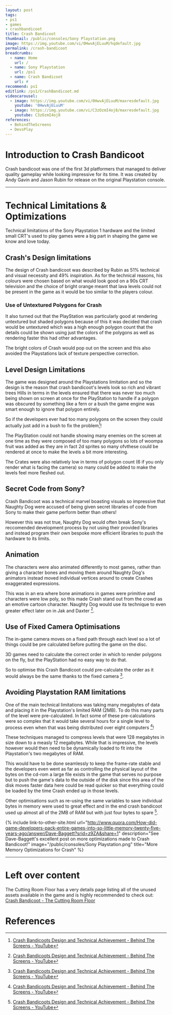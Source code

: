 ```yaml
---
layout: post
tags: 
- ps1
- games
- crashbandicoot
title: Crash Bandicoot
thumbnail: /public/consoles/Sony Playstation.png
image: https://img.youtube.com/vi/0HwvAjELuuM/hqdefault.jpg
permalink: /crash-bandicoot
breadcrumbs:
  - name: Home
    url: /
  - name: Sony Playstation
    url: /ps1
  - name: Crash Bandicoot 
    url: #
recommend: ps1
editlink: /ps1/CrashBandicoot.md
videocarousel:
  - image: https://img.youtube.com/vi/0HwvAjELuuM/maxresdefault.jpg
    youtube: '0HwvAjELuuM'
  - image: https://img.youtube.com/vi/C3zOzmI4oj8/maxresdefault.jpg
    youtube: C3zOzmI4oj8
references:
  - BehindTheScreens
  - DevsPlay
---
```

# Introduction to Crash Bandicoot
Crash bandicoot was one of the first 3d platformers that managed to deliver quality gameplay while looking impressive for its time. It was created by Andy Gavin and Jason Rubin for release on the original Playstation console.

---
# Technical Limitations & Optimizations
Technical limitations of the Sony Playstation 1 hardware and the limited small CRT's used to play games were a big part in shaping the game we know and love today.

## Crash's Design limitations
The design of Crash bandicoot was described by Rubin as 51% technical and visual necessity and 49% inspiration. As for the technical reasons, his colours were chosen based on what would look good on a 90s CRT television and the choice of bright orange meant that lava levels could not be present in the game as it would be too similar to the players colour.

### Use of Untextured Polygons for Crash
It also turned out that the PlayStation was particularly good at rendering untextured but shaded polygons because of this it was decided that crash would be untextured which was a high enough polygon count that the details could be shown using just the colors of the polygons as well as rendering faster this had other advantages.

The bright colors of Crash would pop out on the screen and this also avoided the Playstations lack of texture perspective correction. 

## Level Design Limitations
The game was designed around the Playstations limitation and so the design is the reason that crash bandicoot's levels
look so rich and vibrant trees Hills in terms in the levels ensured that there was never too much being shown on screen
at once for the PlayStation to handle if a polygon was obscured by something like a fern or a bush the game engine was
smart enough to ignore that polygon entirely.

So if the developers ever had too many polygons on the screen they could actually just add in a bush to fix the problem[^1]! 

The PlayStation could not handle showing many enemies on the screen at one time as they were composed of too many
polygons so lots of woompa fruit was added as they are in fact 2d sprites so many ofvthese could be rendered at once to make the levels a bit more interesting.

The Crates were also relatively low in terms of polygon count (6 if you only render what is facing the camera) so many could be added to make the levels feel more fleshed out.

## Secret Code from Sony?
Crash Bandicoot was a technical marvel boasting visuals so impressive that Naughty Dog were accused of being given secret libraries of code from Sony to make their game perform better than others!

However this was not true, Naughty Dog would often break Sony's reccomended development process by not using their provided libraries and instead program their own bespoke more efficient libraries to push the hardware to its limits.


## Animation
The characters were also animated differently to most games, rather than giving a character bones and moving them around Naughty Dog's animators instead moved individual vertices around to create Crashes exaggerated expressions.

This was in an era where bone animations in games were primitive and characters were low poly, so this made Crash stand out from the crowd as an emotive cartoon character. Naughty Dog would use its technique to even greater effect later on in Jak and Daxter [^1].

## Use of Fixed Camera Optimisations
The in-game camera moves on a fixed path through each level so a lot of things could be pre calculated before putting the game on the disc.

3D games need to calculate the correct order in which to render polygons on the fly, but the PlayStation had no easy way to do that.

So to optimise this Crash Bandicoot could pre-calculate the order as it would always be the same thanks to the fixed camera [^1].


## Avoiding Playstation RAM limitations
One of the main technical limitations was taking many megabytes of data and placing it in the Playstation's limited RAM (2MB). To do this many parts of the level were pre-calculated. In fact some of these pre-calculations were so complex that it would take several hours for a single level to process even when that was being distributed over eight computers [^1]!

These techniques managed to compress levels that were 128 megabytes in size down to a measly 12 megabytes. While that is impressive, the levels however would then need to be dynamically loaded to fit into the Playstation's two megabytes of RAM.

This would have to be done seamlessly to keep the frame-rate stable and the developers even went as far as controlling the physical layout of the bytes on the cd-rom a large file exists in the game that serves no purpose but to push the game's data to the outside of the disk since this area of the disk moves faster data here could be read quicker so that everything could
be loaded by the time Crash ended up in those levels.

Other optimisations such as re-using the same variables to save individual bytes in memory were used to great effect and in the end crash bandicoot used up almost all of the 2MB of RAM but with just four bytes to spare [^1].

{% include link-to-other-site.html url="http://www.quora.com/How-did-game-developers-pack-entire-games-into-so-little-memory-twenty-five-years-ago/answer/Dave-Baggett?srid=z9ZA&share=1" description="See Dave-Baggett's excellent post on more optimizations made to Crash Bandicoot!" image="/public/consoles/Sony Playstation.png" title="More Memory Optimizations for Crash"  %}


---
# Left over content
The Cutting Room Floor has a very details page listing all of the unused assets available in the game and is highly recommended to check out: [Crash Bandicoot - The Cutting Room Floor](https://tcrf.net/Crash_Bandicoot)


# References
[^1]: [Crash Bandicoots Design and Technical Achievement - Behind The Screens - YouTube](https://www.youtube.com/watch?feature=emb_logo)
